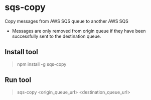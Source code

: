 # sqs-copy
Copy messages from AWS SQS queue to another AWS SQS

* Messages are only removed from origin queue if they have been successfully
sent to the destination queue.


## Install tool

> npm install -g sqs-copy


## Run tool

> sqs-copy <origin_queue_url> <destination_queue_url>

